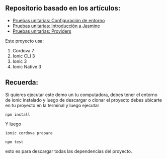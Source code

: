 ## Repositorio basado en los artículos:

- [Pruebas unitarias: Configuración de entorno](https://www.ion-book.com/blog/ionic2/unit-test-config-ionic/)
- [Pruebas unitarias: Introducción a Jasmine](https://www.ion-book.com/blog/ionic2/intro-jasmine/)
- [Pruebas unitarias: Providers](https://www.ion-book.com/blog/ionic2/uni-test-provider/)

Este proyecto usa:

1. Cordova 7
1. Ionic CLI 3
1. Ionic 3
1. Ionic Native 3

## Recuerda:

Si quieres ejecutar este demo un tu computadora, debes tener el entorno de ionic instalado y luego de descargar o clonar el proyecto debes ubicarte en tu proyecto en la terminal y luego ejecutar

```
npm install
````

Y luego

```
ionic cordova prepare
```

```
npm test
```

esto es para descargar todas las dependencias del proyecto.

